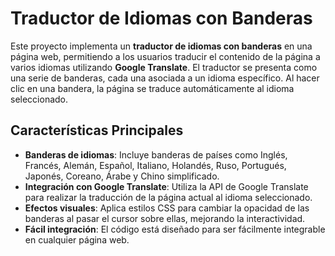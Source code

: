 # Traductor de Idiomas con Banderas

Este proyecto implementa un **traductor de idiomas con banderas** en una página web, permitiendo a los usuarios traducir el contenido de la página a varios idiomas utilizando **Google Translate**. El traductor se presenta como una serie de banderas, cada una asociada a un idioma específico. Al hacer clic en una bandera, la página se traduce automáticamente al idioma seleccionado.

## Características Principales

- **Banderas de idiomas**: Incluye banderas de países como Inglés, Francés, Alemán, Español, Italiano, Holandés, Ruso, Portugués, Japonés, Coreano, Árabe y Chino simplificado.
- **Integración con Google Translate**: Utiliza la API de Google Translate para realizar la traducción de la página actual al idioma seleccionado.
- **Efectos visuales**: Aplica estilos CSS para cambiar la opacidad de las banderas al pasar el cursor sobre ellas, mejorando la interactividad.
- **Fácil integración**: El código está diseñado para ser fácilmente integrable en cualquier página web.

